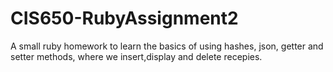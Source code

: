# CIS650-RubyAssignment2
A small ruby homework to learn the basics of using hashes, json, getter and setter methods,  where we insert,display and delete recepies.
